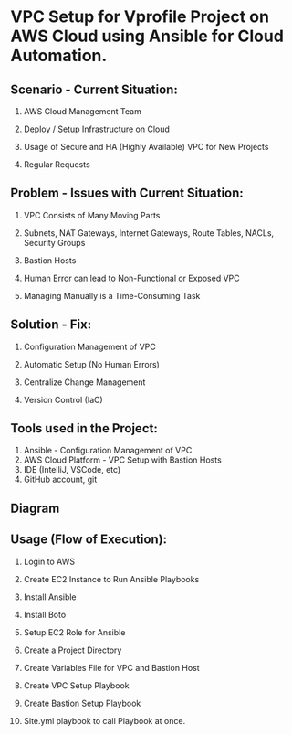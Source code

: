 # VPC Setup for Vprofile Project on AWS Cloud using Ansible for Cloud Automation.

## Scenario - Current Situation:

1.	AWS Cloud Management Team

2.	Deploy / Setup Infrastructure on Cloud

3.	Usage of Secure and HA (Highly Available) VPC for New Projects

4.	Regular Requests

## Problem - Issues with Current Situation:

1.	VPC Consists of Many Moving Parts

2.	Subnets, NAT Gateways, Internet Gateways, Route Tables, NACLs, Security Groups

3.	Bastion Hosts

4.	Human Error can lead to Non-Functional or Exposed VPC

5.	Managing Manually is a Time-Consuming Task

## Solution - Fix:

1.	Configuration Management of VPC

2.	Automatic Setup (No Human Errors)

3.	Centralize Change Management

4.	Version Control (IaC)

## Tools used in the Project:

1.	Ansible - Configuration Management of VPC
2.	AWS Cloud Platform - VPC Setup with Bastion Hosts
3.	IDE (IntelliJ, VSCode, etc)
4.	GitHub account, git

## Diagram

## Usage (Flow of Execution):


1.	Login to AWS 

2.	Create EC2 Instance to Run Ansible Playbooks

3.	Install Ansible

4.	Install Boto

5.	Setup EC2 Role for Ansible

6.	Create a Project Directory

7.	Create Variables File for VPC and Bastion Host

8.	Create VPC Setup Playbook

9.	Create Bastion Setup Playbook

10.	Site.yml playbook to call Playbook at once.
